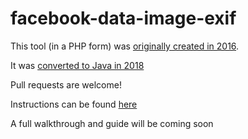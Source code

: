 # facebook-data-image-exif

This tool (in a PHP form) was [originally created in 2016](https://addshore.com/2016/09/add-exif-data-back-to-facebook-images/).

It was [converted to Java in 2018](https://addshore.com/2019/02/add-exif-data-back-to-facebook-images-0-1/)

Pull requests are welcome!

Instructions can be found [here](https://addshore.com/2019/02/add-exif-data-back-to-facebook-images-0-1/)

A full walkthrough and guide will be coming soon